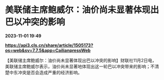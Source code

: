# 美联储主席鲍威尔：油价尚未显著体现出巴以冲突的影响

**2023-11-01 19:49**

**https://api3.cls.cn/share/article/1505173?os=web&sv=7.7.5&app=CailianpressWeb**

【美联储主席鲍威尔：油价尚未显著体现出巴以冲突的影响】财联社11月2日电，美联储主席鲍威尔表示，油价尚未显著地体现出这一轮巴以冲突带来的影响；不清楚中东冲突是否会造成严重的经济影响。